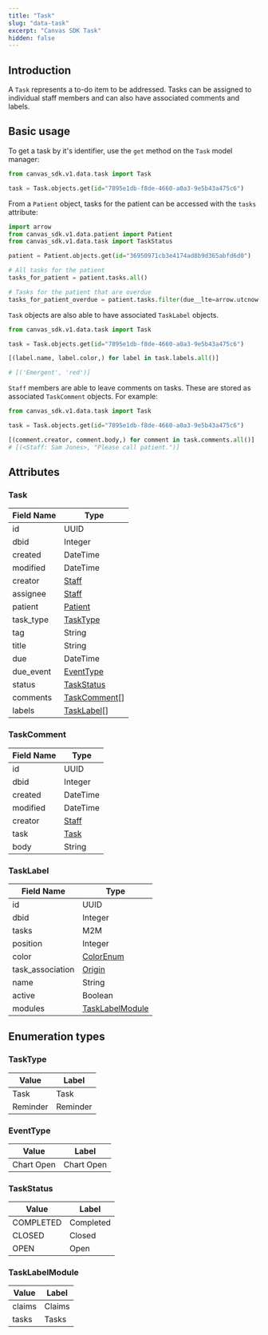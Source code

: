```yaml
---
title: "Task"
slug: "data-task"
excerpt: "Canvas SDK Task"
hidden: false
---
```


## Introduction

A `Task` represents a to-do item to be addressed. Tasks can be assigned to individual staff members and can also have associated comments and labels.

## Basic usage

To get a task by it's identifier, use the `get` method on the `Task` model manager:

```python
from canvas_sdk.v1.data.task import Task

task = Task.objects.get(id="7895e1db-f8de-4660-a0a3-9e5b43a475c6")
```

From a `Patient` object, tasks for the patient can be accessed with the `tasks` attribute:

```python
import arrow
from canvas_sdk.v1.data.patient import Patient
from canvas_sdk.v1.data.task import TaskStatus

patient = Patient.objects.get(id="36950971cb3e4174ad8b9d365abfd6d0")

# All tasks for the patient
tasks_for_patient = patient.tasks.all()

# Tasks for the patient that are overdue
tasks_for_patient_overdue = patient.tasks.filter(due__lte=arrow.utcnow().datetime, status=TaskStatus.OPEN)
```

`Task` objects are also able to have associated `TaskLabel` objects.

```python
from canvas_sdk.v1.data.task import Task

task = Task.objects.get(id="7895e1db-f8de-4660-a0a3-9e5b43a475c6")

[(label.name, label.color,) for label in task.labels.all()]

# [('Emergent', 'red')]
```

`Staff` members are able to leave comments on tasks. These are stored as associated `TaskComment` objects. For example:

```python
from canvas_sdk.v1.data.task import Task

task = Task.objects.get(id="7895e1db-f8de-4660-a0a3-9e5b43a475c6")

[(comment.creator, comment.body,) for comment in task.comments.all()]
# [(<Staff: Sam Jones>, "Please call patient.")]
```

## Attributes

### Task

| Field Name | Type                                  |
|------------|---------------------------------------|
| id         | UUID                                  |
| dbid       | Integer                               |
| created    | DateTime                              |
| modified   | DateTime                              |
| creator    | [Staff](/sdk/data-staff/#staff)       |
| assignee   | [Staff](/sdk/data-staff/#staff)       |
| patient    | [Patient](/sdk/data-patient/#patient) |
| task_type  | [TaskType](#tasktype)                 |
| tag        | String                                |
| title      | String                                |
| due        | DateTime                              |
| due_event  | [EventType](#eventtype)               |
| status     | [TaskStatus](#taskstatus)             |
| comments   | [TaskComment](#taskcomment)[]         |
| labels     | [TaskLabel](#tasklabel)[]             |

### TaskComment

| Field Name       | Type                            |
|------------------|---------------------------------|
| id               | UUID                            |
| dbid             | Integer                         |
| created          | DateTime                        |
| modified         | DateTime                        |
| creator          | [Staff](/sdk/data-staff/#staff) |
| task             | [Task](/sdk/data-task/#task)    |
| body             | String                          |

### TaskLabel

| Field Name       | Type                                                |
|------------------|-----------------------------------------------------|
| id               | UUID                                                |
| dbid             | Integer                                             |
| tasks            | M2M                                                 |
| position         | Integer                                             |
| color            | [ColorEnum](/sdk/data-enumeration-types/#colorenum) |
| task_association | [Origin](/sdk/data-enumeration-types/#origin)       |
| name             | String                                              |
| active           | Boolean                                             |
| modules          | [TaskLabelModule](#tasklabelmodule)                 |

## Enumeration types

### TaskType

| Value    | Label     |
|----------|-----------|
| Task     | Task      |
| Reminder | Reminder  |

### EventType

| Value      | Label      |
|------------|------------|
| Chart Open | Chart Open |

### TaskStatus

| Value       | Label       |
|-------------|-------------|
| COMPLETED   | Completed   |
| CLOSED      | Closed      |
| OPEN        | Open        |

### TaskLabelModule

| Value       | Label       |
|-------------|-------------|
| claims      | Claims      |
| tasks       | Tasks       |

<br/>
<br/>
<br/>
